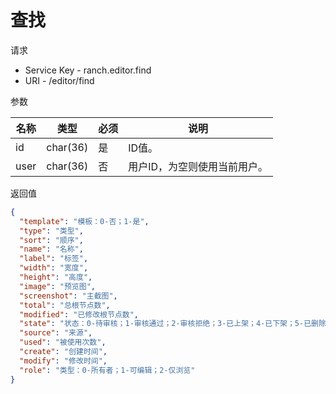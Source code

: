 # 查找

请求
- Service Key - ranch.editor.find
- URI - /editor/find

参数

|名称|类型|必须|说明|
|---|---|---|---|
|id|char(36)|是|ID值。|
|user|char(36)|否|用户ID，为空则使用当前用户。|

返回值
```json
{
  "template": "模板：0-否；1-是",
  "type": "类型",
  "sort": "顺序",
  "name": "名称",
  "label": "标签",
  "width": "宽度",
  "height": "高度",
  "image": "预览图",
  "screenshot": "主截图",
  "total": "总根节点数",
  "modified": "已修改根节点数",
  "state": "状态：0-待审核；1-审核通过；2-审核拒绝；3-已上架；4-已下架；5-已删除",
  "source": "来源",
  "used": "被使用次数",
  "create": "创建时间",
  "modify": "修改时间",
  "role": "类型：0-所有者；1-可编辑；2-仅浏览"
}
```